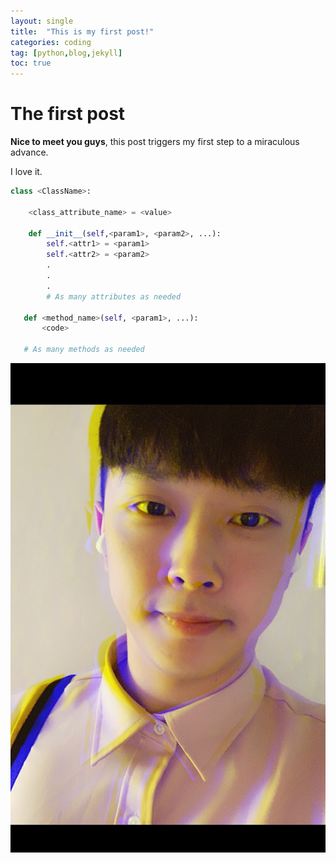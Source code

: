 ```yaml
---
layout: single
title:  "This is my first post!"
categories: coding
tag: [python,blog,jekyll]
toc: true
---
```


# The first post

**Nice to meet you guys**, this post triggers my first step to a miraculous advance.

I love it.

```python
class <ClassName>:

    <class_attribute_name> = <value>

    def __init__(self,<param1>, <param2>, ...):
        self.<attr1> = <param1>
        self.<attr2> = <param2>
        .
        .
        .
        # As many attributes as needed
    
   def <method_name>(self, <param1>, ...):
       <code>
       
   # As many methods as needed
```


![KakaoTalk_20220222_231250504](../images/2021-02-22-first/KakaoTalk_20220222_231250504-16461546846461.jpg)

